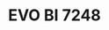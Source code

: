 ---
layout: product
title: "EVO BI 7248"
price: "4500" 
desc: "Biplane jig 1/48,1/72,1/87,1/100"
img_path: "/assets/img/VMP006.jpg"
brand: "Vertigo"
available: false
special_offer: false
new: false
soon: false
cat: "070000"
subcat: "070300"
subsubcat: "00"
sifra: "VMP006"
popular: false
---